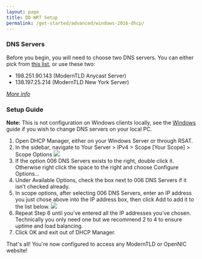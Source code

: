 ```yaml
---
layout: page
title: DD-WRT Setup
permalink: /get-started/advanced/windows-2016-dhcp/
---
```


### DNS Servers

Before you begin, you will need to choose two DNS servers. You can either pick from [this list](https://servers.opennic.org/), or use these two:

* 198.251.90.143 (ModernTLD Anycast Server)
* 138.197.25.214 (ModernTLD New York Server)

*[More info](/infrastructure)*

### Setup Guide

**Note:** This is not configuration on Windows clients locally, see the [Windows](/get-started/windows) guide if you wish to change DNS servers on your local PC.

1. Open DHCP Manager, either on your Windows Server or through RSAT.
2. In the sidebar, navigate to Your Server > IPv4 > Scope [Your Scope] > Scope Options
 ![](https://i.imgur.com/RgpA22S.png)
3. If the option 006 DNS Servers exists to the right, double click it. Otherwise right click the space to the right and choose Configure Options…
4. Under Available Options, check the box next to 006 DNS Servers if it isn’t checked already.
5. In scope options, after selecting 006 DNS Servers, enter an IP address you just chose above into the IP address box, then click Add to add it to the list below.
 ![](https://i.imgur.com/MhmSQkd.png)
6. Repeat Step 6 until you’ve entered all the IP addresses you’ve chosen. Technically you only need one but we recommend 2 to 4 to ensure uptime and load balancing.
7. Click OK and exit out of DHCP Manager.

That's all! You're now configured to access any ModernTLD or OpenNIC website!
